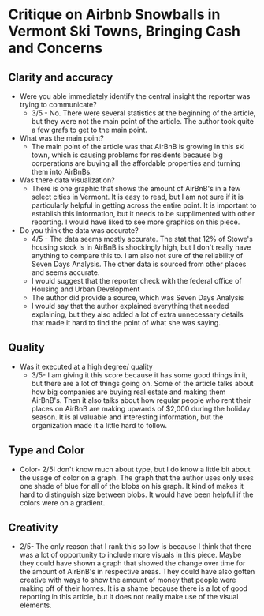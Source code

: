 # Critique on Airbnb Snowballs in Vermont Ski Towns, Bringing Cash and Concerns 

## Clarity and accuracy

* Were you able immediately identify the central insight the reporter was trying to communicate?
  * 3/5 - No. There were several statistics at the beginning of the article, but they were not the main point of the article. The author took quite a few grafs to get to the main point.
* What was the main point?  
  * The main point of the article was that AirBnB is growing in this ski town, which is causing problems for residents because big corperations are buying all the affordable properties and turning them into AirBnBs.
* Was there data visualization? 
  * There is one graphic that shows the amount of AirBnB's in a few select cities in Vermont. It is easy to read, but I am not sure if it is particularly helpful in getting across the entire point. It is important to establish this information, but it needs to be supplimented with other reporting. I would have liked to see more graphics on this piece.
* Do you think the data was accurate?
  * 4/5 - The data seems mostly accurate. The stat that 12% of Stowe's housing stock is in AirBnB is shockingly high, but I don't really have anything to compare this to. I am also not sure of the reliability of Seven Days Analysis. The other data is sourced from other places and seems accurate.
  * I would suggest that the reporter check with the federal office of Housing and Urban Development
  * The author did provide a source, which was Seven Days Analysis
  * I would say that the author explained everything that needed explaining, but they also added a lot of extra unnecessary details that made it hard to find the point of what she was saying.
## Quality

* Was it executed at a high degree/ quality
  * 3/5- I am giving it this score because it has some good things in it, but there are a lot of things going on. Some of the article talks about how big companies are buying real estate and making them AirBnB's. Then it also talks about how regular people who rent their places on AirBnB are making upwards of $2,000 during the holiday season. It is al valuable and interesting information, but the organization made it a little hard to follow.

 ## Type and Color
 * Color- 2/5I don't know much about type, but I do know a little bit about the usage of color on a graph. The graph that the author uses only uses one shade of blue for all of the blobs on his graph. It kind of makes it hard to distinguish size between blobs. It would have been helpful if the colors were on a gradient.

## Creativity
* 2/5- The only reason that I rank this so low is because I think that there was a lot of opportunity to include more visuals in this piece. Maybe they could have shown a graph that showed the change over time for the amount of AirBnB's in respective areas. They could have also gotten creative with ways to show the amount of money that people were making off of their homes. It is a shame because there is a lot of good reporting in this article, but it does not really make use of the visual elements.

